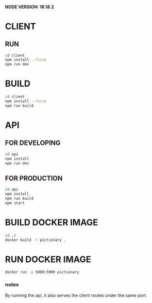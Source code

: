#### NODE VERSION: 18.18.2

# CLIENT

## RUN

```sh
cd client
npm install --force
npm run dev
```

# BUILD

```sh
cd client
npm install --force
npm run build
```

# API

## FOR DEVELOPING

```sh
cd api
npm install
npm run dev
```

## FOR PRODUCTION

```sh
cd api
npm install
npm run build
npm start
```

# BUILD DOCKER IMAGE

```sh
cd ./
docker build -t pictionary .
```

# RUN DOCKER IMAGE

```sh
docker run -p 5000:5000 pictionary
```

### notes

By running the api, it also serves the client routes under the same port.

